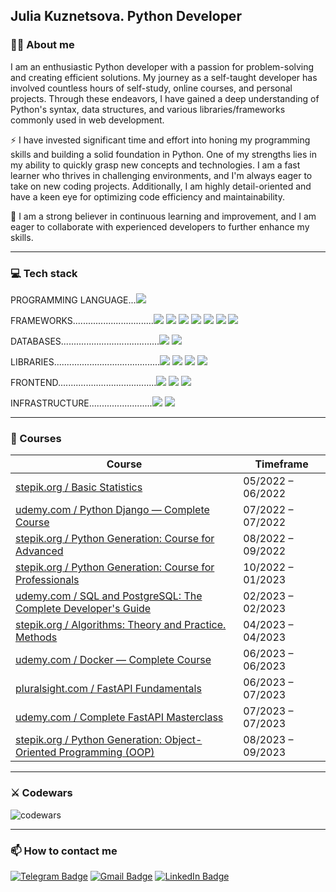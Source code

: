 ## Julia Kuznetsova. Python Developer

### 👩‍💻 About me

I am an enthusiastic Python developer with a passion for problem-solving and creating efficient solutions. My journey as a self-taught developer has involved countless hours of self-study, online courses, and personal projects. Through these endeavors, I have gained a deep understanding of Python's syntax, data structures, and various libraries/frameworks commonly used in web development.

:zap: I have invested significant time and effort into honing my programming skills and building a solid foundation in Python. One of my strengths lies in my ability to quickly grasp new concepts and technologies. I am a fast learner who thrives in challenging environments, and I'm always eager to take on new coding projects. Additionally, I am highly detail-oriented and have a keen eye for optimizing code efficiency and maintainability.

:telescope: I am a strong believer in continuous learning and improvement, and I am eager to collaborate with experienced developers to further enhance my skills.

---

### 💻 Tech stack

PROGRAMMING LANGUAGE...<img src="https://img.shields.io/badge/Python-d93b32?style=for-the-badge&logo=python&logoColor=black"/>

FRAMEWORKS................................<img src="https://img.shields.io/badge/Django-fc884d?style=for-the-badge&logo=django&logoColor=black"/> <img src="https://img.shields.io/badge/DRF-fc884d?style=for-the-badge"/> <img src="https://img.shields.io/badge/FastAPI-fc884d?style=for-the-badge&logo=fastapi&logoColor=black"/> <img src="https://img.shields.io/badge/Flask-fc884d?style=for-the-badge&logo=Flask&logoColor=black"/> <img src="https://img.shields.io/badge/Redis-fc884d?style=for-the-badge&logo=Redis&logoColor=black"/> <img src="https://img.shields.io/badge/Celery-fc884d?style=for-the-badge"/> <img src="https://img.shields.io/badge/Pytest-fc884d?style=for-the-badge&logo=Pytest&logoColor=black"/>

DATABASES.......................................<img src="https://img.shields.io/badge/PostgreSQL-f5df66?style=for-the-badge&logo=PostgreSQL&logoColor=black"/> <img src="https://img.shields.io/badge/MySQL-f5df66?style=for-the-badge&logo=MySQL&logoColor=black"/>

LIBRARIES..........................................<img src="https://img.shields.io/badge/pandas-65a362?style=for-the-badge&logo=pandas&logoColor=black"/> <img src="https://img.shields.io/badge/NumPy-65a362?style=for-the-badge&logo=NumPy&logoColor=black"/> <img src="https://img.shields.io/badge/Selenium-65a362?style=for-the-badge&logo=Selenium&logoColor=black"/> <img src="https://img.shields.io/badge/BEAUTIFUL SOUP-65a362?style=for-the-badge"/>

FRONTEND.......................................<img src="https://img.shields.io/badge/HTML5-96a4a5?style=for-the-badge&logo=HTML5&logoColor=black"/> <img src="https://img.shields.io/badge/CSS3-96a4a5?style=for-the-badge&logo=CSS3&logoColor=black"/> <img src="https://img.shields.io/badge/Bootstrap-96a4a5?style=for-the-badge&logo=Bootstrap&logoColor=black"/>

INFRASTRUCTURE.........................<img src="https://img.shields.io/badge/Git-9a7b4d?style=for-the-badge&logo=Git&logoColor=black"/> <img src="https://img.shields.io/badge/Docker-9a7b4d?style=for-the-badge&logo=Docker&logoColor=black"/>

---

### 📑 Courses

| Course                                                                                                                                        | Timeframe         |
| ----------------------------------------------------------------------------------------------------------------------------------------------| ----------------- |
| [stepik.org / Basic Statistics](https://stepik.org/cert/1501801?lang=en)                                                                      | 05/2022 – 06/2022 |
| [udemy.com / Python Django — Complete Course](https://www.udemy.com/course/python-django-2021-complete-course/)                               | 07/2022 – 07/2022 |
| [stepik.org / Python Generation: Course for Advanced](https://stepik.org/cert/1659928?lang=en)                                                | 08/2022 – 09/2022 |
| [stepik.org / Python Generation: Course for Professionals](https://stepik.org/cert/1892736?lang=en)                                           | 10/2022 – 01/2023 |
| [udemy.com / SQL and PostgreSQL: The Complete Developer's Guide](https://www.udemy.com/certificate/UC-9e0435ca-7a59-4f49-8922-4866971ec2e2/)  | 02/2023 – 02/2023 |
| [stepik.org / Algorithms: Theory and Practice. Methods](https://stepik.org/cert/2035744?lang=en)                                              | 04/2023 – 04/2023 |
| [udemy.com / Docker — Complete Course](https://www.udemy.com/course/docker-ru/)                                                               | 06/2023 – 06/2023 |
| [pluralsight.com / FastAPI Fundamentals](https://www.pluralsight.com/courses/fastapi-fundamentals)                                            | 06/2023 – 07/2023 |
| [udemy.com / Complete FastAPI Masterclass](https://www.udemy.com/course/instagram-clone/)                                                     | 07/2023 – 07/2023 |
| [stepik.org / Python Generation: Object-Oriented Programming (OOP)](https://stepik.org/cert/2158902?lang=en)                                  | 08/2023 – 09/2023 |
---

### ⚔️ Codewars

![codewars](https://www.codewars.com/users/kooznitsa/badges/large)

---

### :mailbox: How to contact me

[![Telegram Badge](https://img.shields.io/badge/-kooznitsa-blue?style=flat&logo=Telegram&logoColor=white)](https://t.me/kooznitsa) [![Gmail Badge](https://img.shields.io/badge/-Gmail-red?style=flat&logo=Gmail&logoColor=white)](mailto:kooznitsa@gmail.com) [![LinkedIn Badge](https://img.shields.io/badge/-kooznitsa-blue?style=flat&logo=LinkedIn&logoColor=white)]([https://t.me/kooznitsa](https://www.linkedin.com/in/kooznitsa/))
